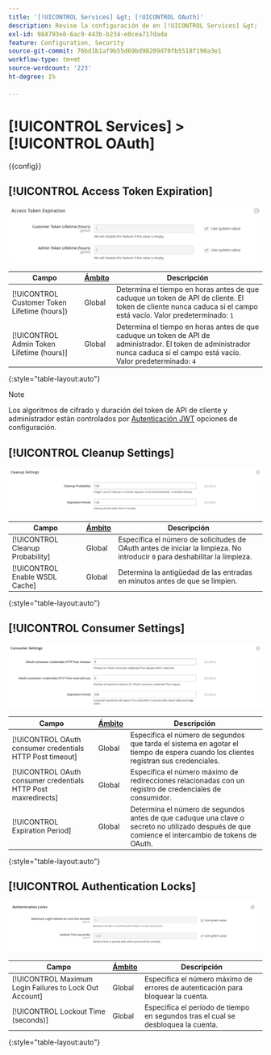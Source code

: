 ```yaml
---
title: '[!UICONTROL Services] &gt; [!UICONTROL OAuth]'
description: Revise la configuración de en [!UICONTROL Services] &gt; [!UICONTROL OAuth] de la administración de Commerce.
exl-id: 984793e0-6ac9-443b-b234-e0cea717dada
feature: Configuration, Security
source-git-commit: 76bd1b1af9b55d69bd98209d70fb5518f190a3e1
workflow-type: tm+mt
source-wordcount: '223'
ht-degree: 1%

---
```


# [!UICONTROL Services] > [!UICONTROL OAuth]

{{config}}

## [!UICONTROL Access Token Expiration]

![Caducidad del token de acceso](./assets/oauth-token-expire.png)<!-- zoom -->

| Campo | [Ámbito](../../getting-started/websites-stores-views.md#scope-settings) | Descripción |
|--- |--- |--- |
| [!UICONTROL Customer Token Lifetime (hours]) | Global | Determina el tiempo en horas antes de que caduque un token de API de cliente. El token de cliente nunca caduca si el campo está vacío. Valor predeterminado: `1` |
| [!UICONTROL Admin Token Lifetime (hours)] | Global | Determina el tiempo en horas antes de que caduque un token de API de administrador. El token de administrador nunca caduca si el campo está vacío. Valor predeterminado: `4` |

{:style=&quot;table-layout:auto&quot;}

>[!NOTE]
>
>Los algoritmos de cifrado y duración del token de API de cliente y administrador están controlados por [Autenticación JWT](magento-web-api.md#jwt-authentication) opciones de configuración.

## [!UICONTROL Cleanup Settings]

![Configuración de limpieza](./assets/oauth-cleanup.png)<!-- zoom -->

| Campo | [Ámbito](../../getting-started/websites-stores-views.md#scope-settings) | Descripción |
|--- |--- |--- |
| [!UICONTROL Cleanup Probability] | Global | Especifica el número de solicitudes de OAuth antes de iniciar la limpieza. No introducir `0` para deshabilitar la limpieza. |
| [!UICONTROL Enable WSDL Cache] | Global | Determina la antigüedad de las entradas en minutos antes de que se limpien. |

{:style=&quot;table-layout:auto&quot;}

## [!UICONTROL Consumer Settings]

![Configuración de consumidor](./assets/oauth-consumer-settings.png)<!-- zoom -->

| Campo | [Ámbito](../../getting-started/websites-stores-views.md#scope-settings) | Descripción |
|--- |--- |--- |
| [!UICONTROL OAuth consumer credentials HTTP Post timeout] | Global | Especifica el número de segundos que tarda el sistema en agotar el tiempo de espera cuando los clientes registran sus credenciales. |
| [!UICONTROL OAuth consumer credentials HTTP Post maxredirects] | Global | Especifica el número máximo de redirecciones relacionadas con un registro de credenciales de consumidor. |
| [!UICONTROL Expiration Period] | Global | Determina el número de segundos antes de que caduque una clave o secreto no utilizado después de que comience el intercambio de tokens de OAuth. |

{:style=&quot;table-layout:auto&quot;}

## [!UICONTROL Authentication Locks]

![Bloqueos de autenticación](./assets/oauth-locks.png)<!-- zoom -->

| Campo | [Ámbito](../../getting-started/websites-stores-views.md#scope-settings) | Descripción |
|--- |--- |--- |
| [!UICONTROL Maximum Login Failures to Lock Out Account] | Global | Especifica el número máximo de errores de autenticación para bloquear la cuenta. |
| [!UICONTROL Lockout Time (seconds)] | Global | Especifica el período de tiempo en segundos tras el cual se desbloquea la cuenta. |

{:style=&quot;table-layout:auto&quot;}
